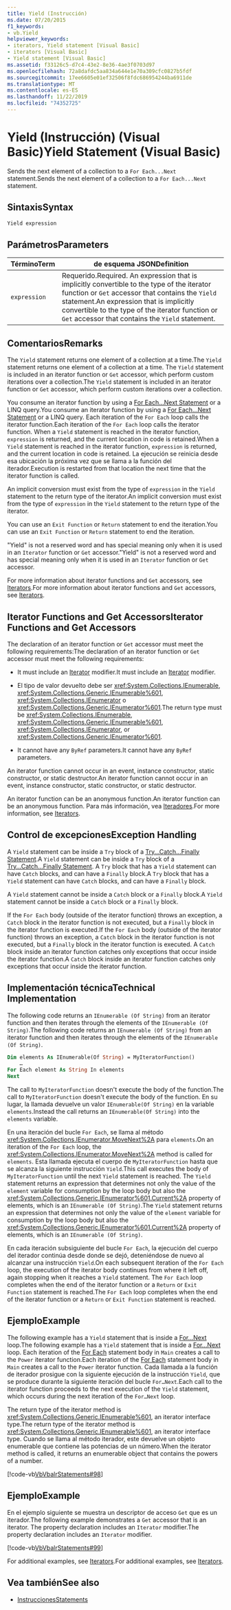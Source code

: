 ```yaml
---
title: Yield (Instrucción)
ms.date: 07/20/2015
f1_keywords:
- vb.Yield
helpviewer_keywords:
- iterators, Yield statement [Visual Basic]
- iterators [Visual Basic]
- Yield statement [Visual Basic]
ms.assetid: f33126c5-d7c4-43e2-8e36-4ae3f0703d97
ms.openlocfilehash: 72a8dafdc5aa834a644e1e70a309cfc0827b5fdf
ms.sourcegitcommit: 17ee6605e01ef32506f8fdc686954244ba6911de
ms.translationtype: MT
ms.contentlocale: es-ES
ms.lasthandoff: 11/22/2019
ms.locfileid: "74352725"
---
```

# <a name="yield-statement-visual-basic"></a><span data-ttu-id="28739-102">Yield (Instrucción) (Visual Basic)</span><span class="sxs-lookup"><span data-stu-id="28739-102">Yield Statement (Visual Basic)</span></span>
<span data-ttu-id="28739-103">Sends the next element of a collection to a `For Each...Next` statement.</span><span class="sxs-lookup"><span data-stu-id="28739-103">Sends the next element of a collection to a `For Each...Next` statement.</span></span>  
  
## <a name="syntax"></a><span data-ttu-id="28739-104">Sintaxis</span><span class="sxs-lookup"><span data-stu-id="28739-104">Syntax</span></span>  
  
```vb  
Yield expression  
```  
  
## <a name="parameters"></a><span data-ttu-id="28739-105">Parámetros</span><span class="sxs-lookup"><span data-stu-id="28739-105">Parameters</span></span>  
  
|<span data-ttu-id="28739-106">Término</span><span class="sxs-lookup"><span data-stu-id="28739-106">Term</span></span>|<span data-ttu-id="28739-107">de esquema JSON</span><span class="sxs-lookup"><span data-stu-id="28739-107">Definition</span></span>|  
|---|---|  
|`expression`|<span data-ttu-id="28739-108">Requerido.</span><span class="sxs-lookup"><span data-stu-id="28739-108">Required.</span></span> <span data-ttu-id="28739-109">An expression that is implicitly convertible to the type of the iterator function or `Get` accessor that contains the `Yield` statement.</span><span class="sxs-lookup"><span data-stu-id="28739-109">An expression that is implicitly convertible to the type of the iterator function or `Get` accessor that contains the `Yield` statement.</span></span>|  
  
## <a name="remarks"></a><span data-ttu-id="28739-110">Comentarios</span><span class="sxs-lookup"><span data-stu-id="28739-110">Remarks</span></span>  
 <span data-ttu-id="28739-111">The `Yield` statement returns one element of a collection at a time.</span><span class="sxs-lookup"><span data-stu-id="28739-111">The `Yield` statement returns one element of a collection at a time.</span></span> <span data-ttu-id="28739-112">The `Yield` statement is included in an iterator function or `Get` accessor, which perform custom iterations over a collection.</span><span class="sxs-lookup"><span data-stu-id="28739-112">The `Yield` statement is included in an iterator function or `Get` accessor, which perform custom iterations over a collection.</span></span>  
  
 <span data-ttu-id="28739-113">You consume an iterator function by using a [For Each...Next Statement](../../../visual-basic/language-reference/statements/for-each-next-statement.md) or a LINQ query.</span><span class="sxs-lookup"><span data-stu-id="28739-113">You consume an iterator function by using a [For Each...Next Statement](../../../visual-basic/language-reference/statements/for-each-next-statement.md) or a LINQ query.</span></span> <span data-ttu-id="28739-114">Each iteration of the `For Each` loop calls the iterator function.</span><span class="sxs-lookup"><span data-stu-id="28739-114">Each iteration of the `For Each` loop calls the iterator function.</span></span> <span data-ttu-id="28739-115">When a `Yield` statement is reached in the iterator function, `expression` is returned, and the current location in code is retained.</span><span class="sxs-lookup"><span data-stu-id="28739-115">When a `Yield` statement is reached in the iterator function, `expression` is returned, and the current location in code is retained.</span></span> <span data-ttu-id="28739-116">La ejecución se reinicia desde esa ubicación la próxima vez que se llama a la función del iterador.</span><span class="sxs-lookup"><span data-stu-id="28739-116">Execution is restarted from that location the next time that the iterator function is called.</span></span>  
  
 <span data-ttu-id="28739-117">An implicit conversion must exist from the type of `expression` in the `Yield` statement to the return type of the iterator.</span><span class="sxs-lookup"><span data-stu-id="28739-117">An implicit conversion must exist from the type of `expression` in the `Yield` statement to the return type of the iterator.</span></span>  
  
 <span data-ttu-id="28739-118">You can use an `Exit Function` or `Return` statement to end the iteration.</span><span class="sxs-lookup"><span data-stu-id="28739-118">You can use an `Exit Function` or `Return` statement to end the iteration.</span></span>  
  
 <span data-ttu-id="28739-119">"Yield" is not a reserved word and has special meaning only when it is used in an `Iterator` function or `Get` accessor.</span><span class="sxs-lookup"><span data-stu-id="28739-119">"Yield" is not a reserved word and has special meaning only when it is used in an `Iterator` function or `Get` accessor.</span></span>  
  
 <span data-ttu-id="28739-120">For more information about iterator functions and `Get` accessors, see [Iterators](../../programming-guide/concepts/iterators.md).</span><span class="sxs-lookup"><span data-stu-id="28739-120">For more information about iterator functions and `Get` accessors, see [Iterators](../../programming-guide/concepts/iterators.md).</span></span>  
  
## <a name="iterator-functions-and-get-accessors"></a><span data-ttu-id="28739-121">Iterator Functions and Get Accessors</span><span class="sxs-lookup"><span data-stu-id="28739-121">Iterator Functions and Get Accessors</span></span>  
 <span data-ttu-id="28739-122">The declaration of an iterator function or `Get` accessor must meet the following requirements:</span><span class="sxs-lookup"><span data-stu-id="28739-122">The declaration of an iterator function or `Get` accessor must meet the following requirements:</span></span>  
  
- <span data-ttu-id="28739-123">It must include an [Iterator](../../../visual-basic/language-reference/modifiers/iterator.md) modifier.</span><span class="sxs-lookup"><span data-stu-id="28739-123">It must include an [Iterator](../../../visual-basic/language-reference/modifiers/iterator.md) modifier.</span></span>  
  
- <span data-ttu-id="28739-124">El tipo de valor devuelto debe ser <xref:System.Collections.IEnumerable>, <xref:System.Collections.Generic.IEnumerable%601>, <xref:System.Collections.IEnumerator> o <xref:System.Collections.Generic.IEnumerator%601>.</span><span class="sxs-lookup"><span data-stu-id="28739-124">The return type must be <xref:System.Collections.IEnumerable>, <xref:System.Collections.Generic.IEnumerable%601>, <xref:System.Collections.IEnumerator>, or <xref:System.Collections.Generic.IEnumerator%601>.</span></span>  
  
- <span data-ttu-id="28739-125">It cannot have any `ByRef` parameters.</span><span class="sxs-lookup"><span data-stu-id="28739-125">It cannot have any `ByRef` parameters.</span></span>  
  
 <span data-ttu-id="28739-126">An iterator function cannot occur in an event, instance constructor, static constructor, or static destructor.</span><span class="sxs-lookup"><span data-stu-id="28739-126">An iterator function cannot occur in an event, instance constructor, static constructor, or static destructor.</span></span>  
  
 <span data-ttu-id="28739-127">An iterator function can be an anonymous function.</span><span class="sxs-lookup"><span data-stu-id="28739-127">An iterator function can be an anonymous function.</span></span> <span data-ttu-id="28739-128">Para más información, vea [Iteradores](../../programming-guide/concepts/iterators.md).</span><span class="sxs-lookup"><span data-stu-id="28739-128">For more information, see [Iterators](../../programming-guide/concepts/iterators.md).</span></span>  
  
## <a name="exception-handling"></a><span data-ttu-id="28739-129">Control de excepciones</span><span class="sxs-lookup"><span data-stu-id="28739-129">Exception Handling</span></span>  
 <span data-ttu-id="28739-130">A `Yield` statement can be inside a `Try` block of a [Try...Catch...Finally Statement](../../../visual-basic/language-reference/statements/try-catch-finally-statement.md).</span><span class="sxs-lookup"><span data-stu-id="28739-130">A `Yield` statement can be inside a `Try` block of a [Try...Catch...Finally Statement](../../../visual-basic/language-reference/statements/try-catch-finally-statement.md).</span></span> <span data-ttu-id="28739-131">A `Try` block that has a `Yield` statement can have `Catch` blocks, and can have a `Finally` block.</span><span class="sxs-lookup"><span data-stu-id="28739-131">A `Try` block that has a `Yield` statement can have `Catch` blocks, and can have a `Finally` block.</span></span>  
  
 <span data-ttu-id="28739-132">A `Yield` statement cannot be inside a `Catch` block or a `Finally` block.</span><span class="sxs-lookup"><span data-stu-id="28739-132">A `Yield` statement cannot be inside a `Catch` block or a `Finally` block.</span></span>  
  
 <span data-ttu-id="28739-133">If the `For Each` body (outside of the iterator function) throws an exception, a `Catch` block in the iterator function is not executed, but a `Finally` block in the iterator function is executed.</span><span class="sxs-lookup"><span data-stu-id="28739-133">If the `For Each` body (outside of the iterator function) throws an exception, a `Catch` block in the iterator function is not executed, but a `Finally` block in the iterator function is executed.</span></span> <span data-ttu-id="28739-134">A `Catch` block inside an iterator function catches only exceptions that occur inside the iterator function.</span><span class="sxs-lookup"><span data-stu-id="28739-134">A `Catch` block inside an iterator function catches only exceptions that occur inside the iterator function.</span></span>  
  
## <a name="technical-implementation"></a><span data-ttu-id="28739-135">Implementación técnica</span><span class="sxs-lookup"><span data-stu-id="28739-135">Technical Implementation</span></span>  
 <span data-ttu-id="28739-136">The following code returns an `IEnumerable (Of String)` from an iterator function and then iterates through the elements of the `IEnumerable (Of String)`.</span><span class="sxs-lookup"><span data-stu-id="28739-136">The following code returns an `IEnumerable (Of String)` from an iterator function and then iterates through the elements of the `IEnumerable (Of String)`.</span></span>  
  
```vb  
Dim elements As IEnumerable(Of String) = MyIteratorFunction()  
    …  
For Each element As String In elements  
Next  
```  
  
 <span data-ttu-id="28739-137">The call to `MyIteratorFunction` doesn't execute the body of the function.</span><span class="sxs-lookup"><span data-stu-id="28739-137">The call to `MyIteratorFunction` doesn't execute the body of the function.</span></span> <span data-ttu-id="28739-138">En su lugar, la llamada devuelve un valor `IEnumerable(Of String)` en la variable `elements`.</span><span class="sxs-lookup"><span data-stu-id="28739-138">Instead the call returns an `IEnumerable(Of String)` into the `elements` variable.</span></span>  
  
 <span data-ttu-id="28739-139">En una iteración del bucle `For Each`, se llama al método <xref:System.Collections.IEnumerator.MoveNext%2A> para `elements`.</span><span class="sxs-lookup"><span data-stu-id="28739-139">On an iteration of the `For Each` loop, the <xref:System.Collections.IEnumerator.MoveNext%2A> method is called for `elements`.</span></span> <span data-ttu-id="28739-140">Esta llamada ejecuta el cuerpo de `MyIteratorFunction` hasta que se alcanza la siguiente instrucción `Yield`.</span><span class="sxs-lookup"><span data-stu-id="28739-140">This call executes the body of `MyIteratorFunction` until the next `Yield` statement is reached.</span></span> <span data-ttu-id="28739-141">The `Yield` statement returns an expression that determines not only the value of the `element` variable for consumption by the loop body but also the <xref:System.Collections.Generic.IEnumerator%601.Current%2A> property of elements, which is an `IEnumerable (Of String)`.</span><span class="sxs-lookup"><span data-stu-id="28739-141">The `Yield` statement returns an expression that determines not only the value of the `element` variable for consumption by the loop body but also the <xref:System.Collections.Generic.IEnumerator%601.Current%2A> property of elements, which is an `IEnumerable (Of String)`.</span></span>  
  
 <span data-ttu-id="28739-142">En cada iteración subsiguiente del bucle `For Each`, la ejecución del cuerpo del iterador continúa desde donde se dejó, deteniéndose de nuevo al alcanzar una instrucción `Yield`.</span><span class="sxs-lookup"><span data-stu-id="28739-142">On each subsequent iteration of the `For Each` loop, the execution of the iterator body continues from where it left off, again stopping when it reaches a `Yield` statement.</span></span> <span data-ttu-id="28739-143">The `For Each` loop completes when the end of the iterator function or a `Return` or `Exit Function` statement is reached.</span><span class="sxs-lookup"><span data-stu-id="28739-143">The `For Each` loop completes when the end of the iterator function or a `Return` or `Exit Function` statement is reached.</span></span>  
  
## <a name="example"></a><span data-ttu-id="28739-144">Ejemplo</span><span class="sxs-lookup"><span data-stu-id="28739-144">Example</span></span>  
 <span data-ttu-id="28739-145">The following example has a `Yield` statement that is inside a [For…Next](../../../visual-basic/language-reference/statements/for-next-statement.md) loop.</span><span class="sxs-lookup"><span data-stu-id="28739-145">The following example has a `Yield` statement that is inside a [For…Next](../../../visual-basic/language-reference/statements/for-next-statement.md) loop.</span></span> <span data-ttu-id="28739-146">Each iteration of the [For Each](../../../visual-basic/language-reference/statements/for-each-next-statement.md) statement body in `Main` creates a call to the `Power` iterator function.</span><span class="sxs-lookup"><span data-stu-id="28739-146">Each iteration of the [For Each](../../../visual-basic/language-reference/statements/for-each-next-statement.md) statement body in `Main` creates a call to the `Power` iterator function.</span></span> <span data-ttu-id="28739-147">Cada llamada a la función de iterador prosigue con la siguiente ejecución de la instrucción `Yield`, que se produce durante la siguiente iteración del bucle `For…Next`.</span><span class="sxs-lookup"><span data-stu-id="28739-147">Each call to the iterator function proceeds to the next execution of the `Yield` statement, which occurs during the next iteration of the `For…Next` loop.</span></span>  
  
 <span data-ttu-id="28739-148">The return type of the iterator method is <xref:System.Collections.Generic.IEnumerable%601>, an iterator interface type.</span><span class="sxs-lookup"><span data-stu-id="28739-148">The return type of the iterator method is <xref:System.Collections.Generic.IEnumerable%601>, an iterator interface type.</span></span> <span data-ttu-id="28739-149">Cuando se llama al método iterador, este devuelve un objeto enumerable que contiene las potencias de un número.</span><span class="sxs-lookup"><span data-stu-id="28739-149">When the iterator method is called, it returns an enumerable object that contains the powers of a number.</span></span>  
  
 [!code-vb[VbVbalrStatements#98](~/samples/snippets/visualbasic/VS_Snippets_VBCSharp/VbVbalrStatements/VB/Class2.vb#98)]  
  
## <a name="example"></a><span data-ttu-id="28739-150">Ejemplo</span><span class="sxs-lookup"><span data-stu-id="28739-150">Example</span></span>  
 <span data-ttu-id="28739-151">En el ejemplo siguiente se muestra un descriptor de acceso `Get` que es un iterador.</span><span class="sxs-lookup"><span data-stu-id="28739-151">The following example demonstrates a `Get` accessor that is an iterator.</span></span> <span data-ttu-id="28739-152">The property declaration includes an `Iterator` modifier.</span><span class="sxs-lookup"><span data-stu-id="28739-152">The property declaration includes an `Iterator` modifier.</span></span>  
  
 [!code-vb[VbVbalrStatements#99](~/samples/snippets/visualbasic/VS_Snippets_VBCSharp/VbVbalrStatements/VB/Class2.vb#99)]  
  
 <span data-ttu-id="28739-153">For additional examples, see [Iterators](../../programming-guide/concepts/iterators.md).</span><span class="sxs-lookup"><span data-stu-id="28739-153">For additional examples, see [Iterators](../../programming-guide/concepts/iterators.md).</span></span>  
  
## <a name="see-also"></a><span data-ttu-id="28739-154">Vea también</span><span class="sxs-lookup"><span data-stu-id="28739-154">See also</span></span>

- [<span data-ttu-id="28739-155">Instrucciones</span><span class="sxs-lookup"><span data-stu-id="28739-155">Statements</span></span>](../../../visual-basic/language-reference/statements/index.md)
